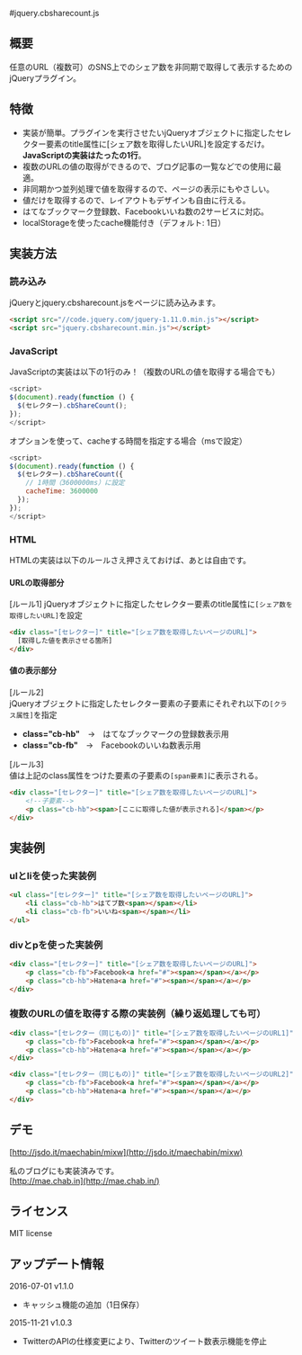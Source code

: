 #jquery.cbsharecount.js

## 概要

任意のURL（複数可）のSNS上でのシェア数を非同期で取得して表示するためのjQueryプラグイン。

## 特徴
- 実装が簡単。プラグインを実行させたいjQueryオブジェクトに指定したセレクター要素のtitle属性に[シェア数を取得したいURL]を設定するだけ。**JavaScriptの実装はたったの1行**。
- 複数のURLの値の取得ができるので、ブログ記事の一覧などでの使用に最適。
- 非同期かつ並列処理で値を取得するので、ページの表示にもやさしい。
- 値だけを取得するので、レイアウトもデザインも自由に行える。
- はてなブックマーク登録数、Facebookいいね数の2サービスに対応。
- localStorageを使ったcache機能付き（デフォルト: 1日）

## 実装方法

### 読み込み
jQueryとjquery.cbsharecount.jsをページに読み込みます。
```html
<script src="//code.jquery.com/jquery-1.11.0.min.js"></script>
<script src="jquery.cbsharecount.min.js"></script>
```

### JavaScript
JavaScriptの実装は以下の1行のみ！（複数のURLの値を取得する場合でも）
```javascript
<script>
$(document).ready(function () {
  $(セレクター).cbShareCount();
});
</script>
```

オプションを使って、cacheする時間を指定する場合（msで設定）
```javascript
<script>
$(document).ready(function () {
  $(セレクター).cbShareCount({
    // 1時間（3600000ms）に設定
    cacheTime: 3600000
  });
});
</script>
```

### HTML
HTMLの実装は以下のルールさえ押さえておけば、あとは自由です。

#### URLの取得部分
[ルール1]
jQueryオブジェクトに指定したセレクター要素のtitle属性に`[シェア数を取得したいURL]`を設定

```html
<div class="[セレクター]" title="[シェア数を取得したいページのURL]">
  [取得した値を表示させる箇所]
</div>
```

#### 値の表示部分
[ルール2]  
jQueryオブジェクトに指定したセレクター要素の子要素にそれぞれ以下の`[クラス属性]`を指定
- **class="cb-hb"**　→　はてなブックマークの登録数表示用
- **class="cb-fb"**　→　Facebookのいいね数表示用

[ルール3]  
値は上記のclass属性をつけた要素の子要素の`[span要素]`に表示される。
```html
<div class="[セレクター]" title="[シェア数を取得したいページのURL]">
	<!--子要素-->
	<p class="cb-hb"><span>[ここに取得した値が表示される]</span></p>
</div>
```

## 実装例

### ulとliを使った実装例
```html
<ul class="[セレクター]" title="[シェア数を取得したいページのURL]">
    <li class="cb-hb">はてブ数<span></span></li>
    <li class="cb-fb">いいね<span></span></li>
</ul>
```

### divとpを使った実装例
```html
<div class="[セレクター]" title="[シェア数を取得したいページのURL]">
    <p class="cb-fb">Facebook<a href="#"><span></span></a></p>
    <p class="cb-hb">Hatena<a href="#"><span></span></a></p>
</div>
```

### 複数のURLの値を取得する際の実装例（繰り返処理しても可）
```html
<div class="[セレクター（同じもの）]" title="[シェア数を取得したいページのURL1]">
    <p class="cb-fb">Facebook<a href="#"><span></span></a></p>
    <p class="cb-hb">Hatena<a href="#"><span></span></a></p>
</div>

<div class="[セレクター（同じもの）]" title="[シェア数を取得したいページのURL2]">
    <p class="cb-fb">Facebook<a href="#"><span></span></a></p>
    <p class="cb-hb">Hatena<a href="#"><span></span></a></p>
</div>
```


## デモ

[http://jsdo.it/maechabin/mixw](http://jsdo.it/maechabin/mixw)

私のブログにも実装済みです。  
[http://mae.chab.in](http://mae.chab.in/)

## ライセンス

MIT license

## アップデート情報

2016-07-01 v1.1.0
- キャッシュ機能の追加（1日保存）

2015-11-21 v1.0.3
- TwitterのAPIの仕様変更により、Twitterのツイート数表示機能を停止
